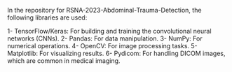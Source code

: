 In the repository for RSNA-2023-Abdominal-Trauma-Detection, the following libraries are used:

1- TensorFlow/Keras: For building and training the convolutional neural networks (CNNs).
2- Pandas: For data manipulation.
3- NumPy: For numerical operations.
4- OpenCV: For image processing tasks.
5- Matplotlib: For visualizing results.
6- Pydicom: For handling DICOM images, which are common in medical imaging.
